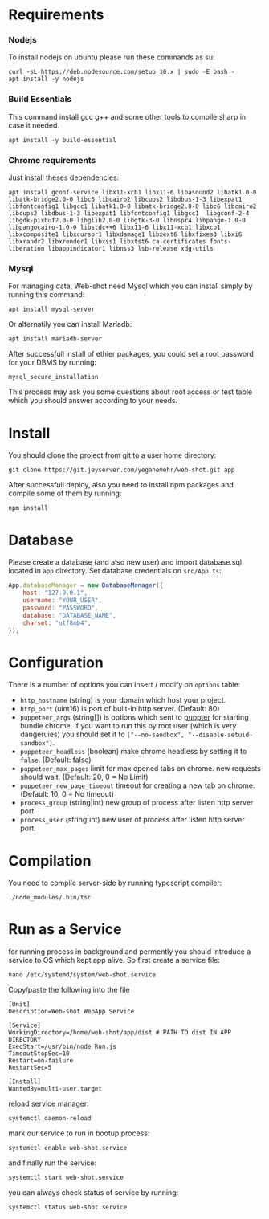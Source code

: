 # Requirements

### Nodejs
To install nodejs on ubuntu please run these commands as su:
```
curl -sL https://deb.nodesource.com/setup_10.x | sudo -E bash -
apt install -y nodejs
```
### Build Essentials
This command install gcc g++ and some other tools to compile sharp in case it needed.
```
apt install -y build-essential
```

### Chrome requirements
Just install theses dependencies:
```
apt install gconf-service libx11-xcb1 libx11-6 libasound2 libatk1.0-0 libatk-bridge2.0-0 libc6 libcairo2 libcups2 libdbus-1-3 libexpat1 libfontconfig1 libgcc1 libatk1.0-0 libatk-bridge2.0-0 libc6 libcairo2 libcups2 libdbus-1-3 libexpat1 libfontconfig1 libgcc1  libgconf-2-4 libgdk-pixbuf2.0-0 libglib2.0-0 libgtk-3-0 libnspr4 libpango-1.0-0 libpangocairo-1.0-0 libstdc++6 libx11-6 libx11-xcb1 libxcb1 libxcomposite1 libxcursor1 libxdamage1 libxext6 libxfixes3 libxi6 libxrandr2 libxrender1 libxss1 libxtst6 ca-certificates fonts-liberation libappindicator1 libnss3 lsb-release xdg-utils
```

### Mysql
For managing data, Web-shot need Mysql which you can install simply by running this command:
```
apt install mysql-server
```

Or alternatily you can install Mariadb:
```
apt install mariadb-server
```

After successfull install of ethier packages, you could set a root password for your DBMS by running:
```
mysql_secure_installation
```

This process may ask you some questions about root access or test table which you should answer according to your needs.

# Install
You should clone the project from git to a user home directory:
```
git clone https://git.jeyserver.com/yeganemehr/web-shot.git app
```

After successfull deploy, also you need to install npm packages and compile some of them by running:
```
npm install
```

# Database
Please create a database (and also new user) and import database.sql located in `app` directory.
Set database credentials on `src/App.ts`:

```js
App.databaseManager = new DatabaseManager({
	host: "127.0.0.1",
	username: "YOUR_USER",
	password: "PASSWORD",
	database: "DATABASE_NAME",
	charset: "utf8mb4",
});
```

# Configuration
There is a number of options you can insert / modify on `options` table:
* `http_hostname` (string) is your domain which host your project.
* `http_port` (uint16) is port of built-in http server. (Default: 80)
* `puppeteer_args` (string[]) is options which sent to [puppter](https://github.com/GoogleChrome/puppeteer) for starting bundle chrome. If you want to run this by root user (which is very dangeruies) you should set it to `["--no-sandbox", "--disable-setuid-sandbox"]`.
* `puppeteer_headless` (boolean) make chrome headless by setting it to `false`. (Default: false)
* `puppeteer_max_pages` limit for max opened tabs on chrome. new requests should wait. (Default: 20, 0 = No Limit)
* `puppeteer_new_page_timeout` timeout for creating a new tab on chrome. (Default: 10, 0 = No timeout)
* `process_group` (string|int) new group of process after listen http server port.
* `process_user` (string|int) new user of process after listen http server port.

# Compilation
You need to compile server-side by running typescript compiler:
```
./node_modules/.bin/tsc
```

# Run as a Service
for running process in background and permently you should introduce a service to OS which kept app alive.
So first create a service file:
```
nano /etc/systemd/system/web-shot.service
```
Copy/paste the following into the file
```
[Unit]
Description=Web-shot WebApp Service

[Service]
WorkingDirectory=/home/web-shot/app/dist # PATH TO dist IN APP DIRECTORY
ExecStart=/usr/bin/node Run.js
TimeoutStopSec=10
Restart=on-failure
RestartSec=5

[Install]
WantedBy=multi-user.target
```

reload service manager:
```
systemctl daemon-reload
```

mark our service to run in bootup process:
```
systemctl enable web-shot.service
```

and finally run the service:
```
systemctl start web-shot.service
```
you can always check status of service by running:

```
systemctl status web-shot.service
```